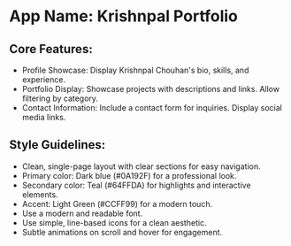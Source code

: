 # **App Name**: Krishnpal Portfolio

## Core Features:

- Profile Showcase: Display Krishnpal Chouhan's bio, skills, and experience.
- Portfolio Display: Showcase projects with descriptions and links. Allow filtering by category.
- Contact Information: Include a contact form for inquiries. Display social media links.

## Style Guidelines:

- Clean, single-page layout with clear sections for easy navigation.
- Primary color: Dark blue (#0A192F) for a professional look.
- Secondary color: Teal (#64FFDA) for highlights and interactive elements.
- Accent: Light Green (#CCFF99) for a modern touch.
- Use a modern and readable font.
- Use simple, line-based icons for a clean aesthetic.
- Subtle animations on scroll and hover for engagement.